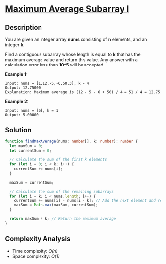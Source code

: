 # [Maximum Average Subarray I](https://leetcode.com/problems/maximum-average-subarray-i/)

## Description

You are given an integer array **nums** consisting of **n** elements, and an integer **k**.

Find a contiguous subarray whose length is equal to **k** that has the maximum average value and return this value. Any answer with a calculation error less than **10^5** will be accepted.

**Example 1:**

```
Input: nums = [1,12,-5,-6,50,3], k = 4
Output: 12.75000
Explanation: Maximum average is (12 - 5 - 6 + 50) / 4 = 51 / 4 = 12.75
```

**Example 2:**

```
Input: nums = [5], k = 1
Output: 5.00000
```

## Solution

```typescript
function findMaxAverage(nums: number[], k: number): number {
  let maxSum = 0;
  let currentSum = 0;

  // Calculate the sum of the first k elements
  for (let i = 0; i < k; i++) {
    currentSum += nums[i];
  }

  maxSum = currentSum;

  // Calculate the sum of the remaining subarrays
  for (let i = k; i < nums.length; i++) {
    currentSum += nums[i] - nums[i - k]; // Add the next element and remove the first element of the previous subarray
    maxSum = Math.max(maxSum, currentSum);
  }

  return maxSum / k; // Return the maximum average
}
```

## Complexity Analysis

- Time complexity: _O(n)_
- Space complexity: _O(1)_
